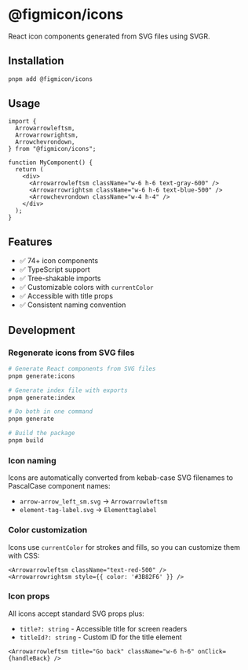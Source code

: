 # @figmicon/icons

React icon components generated from SVG files using SVGR.

## Installation

```bash
pnpm add @figmicon/icons
```

## Usage

```tsx
import {
  Arrowarrowleftsm,
  Arrowarrowrightsm,
  Arrowchevrondown,
} from "@figmicon/icons";

function MyComponent() {
  return (
    <div>
      <Arrowarrowleftsm className="w-6 h-6 text-gray-600" />
      <Arrowarrowrightsm className="w-6 h-6 text-blue-500" />
      <Arrowchevrondown className="w-4 h-4" />
    </div>
  );
}
```

## Features

- ✅ 74+ icon components
- ✅ TypeScript support
- ✅ Tree-shakable imports
- ✅ Customizable colors with `currentColor`
- ✅ Accessible with title props
- ✅ Consistent naming convention

## Development

### Regenerate icons from SVG files

```bash
# Generate React components from SVG files
pnpm generate:icons

# Generate index file with exports
pnpm generate:index

# Do both in one command
pnpm generate

# Build the package
pnpm build
```

### Icon naming

Icons are automatically converted from kebab-case SVG filenames to PascalCase component names:

- `arrow-arrow_left_sm.svg` → `Arrowarrowleftsm`
- `element-tag-label.svg` → `Elementtaglabel`

### Color customization

Icons use `currentColor` for strokes and fills, so you can customize them with CSS:

```tsx
<Arrowarrowleftsm className="text-red-500" />
<Arrowarrowrightsm style={{ color: '#3B82F6' }} />
```

### Icon props

All icons accept standard SVG props plus:

- `title?: string` - Accessible title for screen readers
- `titleId?: string` - Custom ID for the title element

```tsx
<Arrowarrowleftsm title="Go back" className="w-6 h-6" onClick={handleBack} />
```
